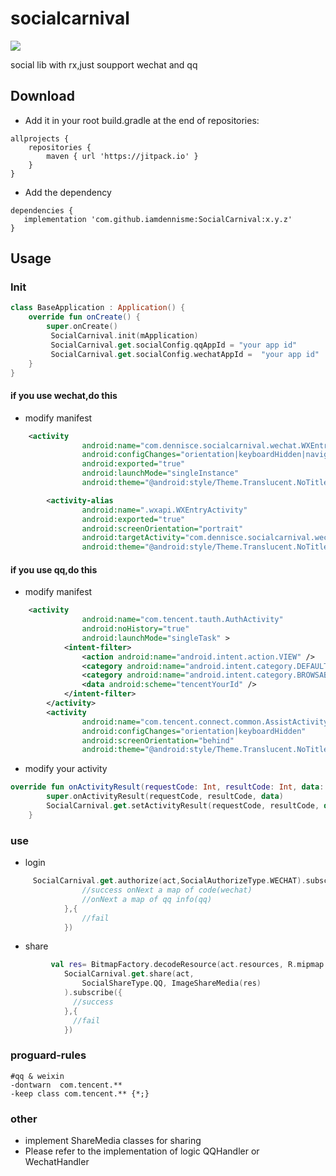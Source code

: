 # socialcarnival

[![](https://jitpack.io/v/iamdennisme/SocialCarnival.svg)](https://jitpack.io/#iamdennisme/SocialCarnival)

social lib  with rx,just soupport wechat and qq

## Download

- Add it in your root build.gradle at the end of repositories:

```
allprojects {
    repositories {
        maven { url 'https://jitpack.io' }
    }
}
```

- Add the dependency

```
dependencies {
   implementation 'com.github.iamdennisme:SocialCarnival:x.y.z'
}
```

## Usage

### Init

```Kotlin
class BaseApplication : Application() {
    override fun onCreate() {
        super.onCreate()
         SocialCarnival.init(mApplication)
         SocialCarnival.get.socialConfig.qqAppId = "your app id"
         SocialCarnival.get.socialConfig.wechatAppId =  "your app id"
    }
}
```
#### if you use wechat,do this
- modify manifest
```xml
    <activity
                android:name="com.dennisce.socialcarnival.wechat.WXEntryActivity"
                android:configChanges="orientation|keyboardHidden|navigation|screenSize"
                android:exported="true"
                android:launchMode="singleInstance"
                android:theme="@android:style/Theme.Translucent.NoTitleBar"/>

        <activity-alias
                android:name=".wxapi.WXEntryActivity"
                android:exported="true"
                android:screenOrientation="portrait"
                android:targetActivity="com.dennisce.socialcarnival.wechat.WXEntryActivity"
                android:theme="@android:style/Theme.Translucent.NoTitleBar"/>
```
#### if you use qq,do this
- modify manifest
```xml
    <activity
                android:name="com.tencent.tauth.AuthActivity"
                android:noHistory="true"
                android:launchMode="singleTask" >
            <intent-filter>
                <action android:name="android.intent.action.VIEW" />
                <category android:name="android.intent.category.DEFAULT" />
                <category android:name="android.intent.category.BROWSABLE" />
                <data android:scheme="tencentYourId" />
            </intent-filter>
        </activity>
        <activity
                android:name="com.tencent.connect.common.AssistActivity"
                android:configChanges="orientation|keyboardHidden"
                android:screenOrientation="behind"
                android:theme="@android:style/Theme.Translucent.NoTitleBar" />
```
- modify your activity
```kotlin
override fun onActivityResult(requestCode: Int, resultCode: Int, data: Intent?) {
        super.onActivityResult(requestCode, resultCode, data)
        SocialCarnival.get.setActivityResult(requestCode, resultCode, data)
    }
```

### use
- login
```kotlin
     SocialCarnival.get.authorize(act,SocialAuthorizeType.WECHAT).subscribe({
                //success onNext a map of code(wechat)
                //onNext a map of qq info(qq)
            },{
                //fail
            })
```
- share 
```kotlin
         val res= BitmapFactory.decodeResource(act.resources, R.mipmap.ic_launcher)
            SocialCarnival.get.share(act,
                SocialShareType.QQ, ImageShareMedia(res)
            ).subscribe({
              //success 
            },{
              //fail
            })
```

### proguard-rules
```
#qq & weixin
-dontwarn  com.tencent.**
-keep class com.tencent.** {*;}
```

### other
- implement ShareMedia classes for sharing
- Please refer to the implementation of logic QQHandler or WechatHandler

